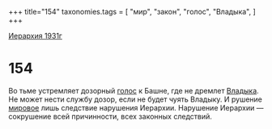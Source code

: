 +++
title="154"
taxonomies.tags = [
"мир",
"закон",
"голос",
"Владыка",
]
+++

[Иерархия 1931г](/agni/19312)

# 154

Во тьме устремляет дозорный [голос](/tags/голос) к Башне, где не дремлет [Владыка](/tags/Владыка). Не может нести службу дозор, если не будет чуять Владыку. И рушение [мировое](/tags/мир) лишь следствие нарушения Иерархии. Нарушение Иерархии — сокрушение всей причинности, всех законных следствий.   

